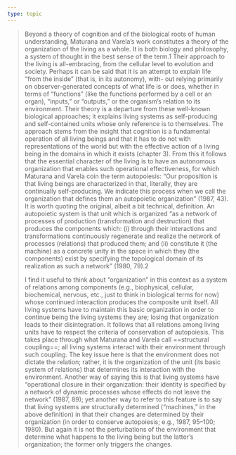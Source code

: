 ```yaml
---
type: topic
---
```

>Beyond a theory of cognition and of the biological roots of human understanding, Maturana and Varela’s work constitutes a theory of the organization of the living as a whole. It is both biology and philosophy, a system of thought in the best sense of the term.1 Their approach to the living is all-embracing, from the cellular level to evolution and society. Perhaps it can be said that it is an attempt to explain life “from the inside” (that is, in its autonomy), with- out relying primarily on observer-generated concepts of what life is or does, whether in terms of “functions” (like the functions performed by a cell or an organ), “inputs,” or “outputs,” or the organism’s relation to its environment. Their theory is a departure from these well-known biological approaches; it explains living systems as self-producing and self-contained units whose only reference is to themselves. The approach stems from the insight that cognition is a fundamental operation of all living beings and that it has to do not with representations of the world but with the effective action of a living being in the domains in which it exists (chapter 3). From this it follows that the essential character of the living is to have an autonomous organization that enables such operational effectiveness, for which Maturana and Varela coin the term autopoiesis: “Our proposition is that living beings are characterized in that, literally, they are continually self-producing. We indicate this process when we call the organization that defines them an autopoietic organization” (1987, 43). It is worth quoting the original, albeit a bit technical, definition. An autopoietic system is that unit which is organized “as a network of processes of production (transformation and destruction) that produces the components which: (i) through their interactions and transformations continuously regenerate and realize the network of processes (relations) that produced them; and (ii) constitute it (the machine) as a concrete unity in the space in which they (the components) exist by specifying the topological domain of its realization as such a network” (1980, 79).2
>
>I find it useful to think about “organization” in this context as a system of relations among components (e.g., biophysical, cellular, biochemical, nervous, etc., just to think in biological terms for now) whose continued interaction produces the composite unit itself. All living systems have to maintain this basic organization in order to continue being the living systems they are; losing that organization leads to their disintegration. It follows that all relations among living units have to respect the criteria of conservation of autopoiesis. This takes place through what Maturana and Varela call ==structural coupling==; all living systems interact with their environment through such coupling. The key issue here is that the environment does not dictate the relation; rather, it is the organization of the unit (its basic system of relations) that determines its interaction with the environment. Another way of saying this is that living systems have “operational closure in their organization: their identity is specified by a network of dynamic processes whose effects do not leave the network” (1987, 89); yet another way to refer to this feature is to say that living systems are structurally determined (“machines,” in the above definition) in that their changes are determined by their organization (in order to conserve autopoiesis; e.g., 1987, 95–100; 1980). But again it is not the perturbations of the environment that determine what happens to the living being but the latter’s organization; the former only triggers the changes.